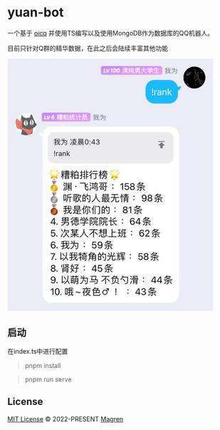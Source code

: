 # yuan-bot
 
一个基于 [oicq](https://github.com/takayama-lily/oicq) 并使用TS编写以及使用MongoDB作为数据库的QQ机器人。

目前只针对Q群的精华数据，在此之后会陆续丰富其他功能

![截图示例](image/image.jpg)

## 启动
在index.ts中进行配置

> pnpm install

> pnpm run serve

## License
[MIT License](https://github.com/Magren0321/yuan-bot/blob/main/LICENSE) © 2022-PRESENT [Magren](https://github.com/Magren0321)
